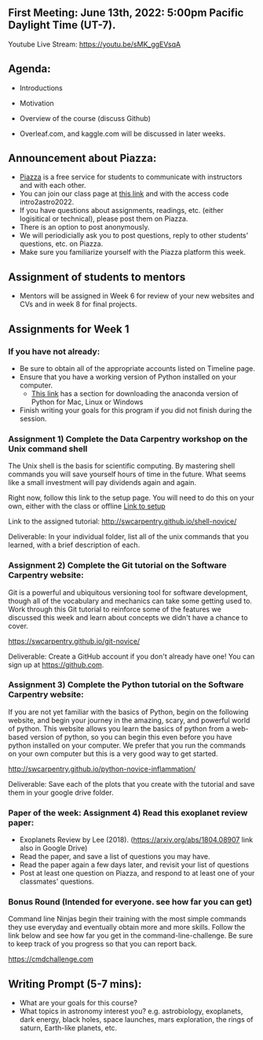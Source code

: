 ## First Meeting: June 13th, 2022: 5:00pm Pacific Daylight Time (UT-7).

Youtube Live Stream: https://youtu.be/sMK_ggEVsqA

## Agenda:
* Introductions
* Motivation
* Overview of the course (discuss Github)

* Overleaf.com, and kaggle.com will be discussed in later weeks.


## Announcement about Piazza:
* [Piazza](https://piazza.com/) is a free service for students to communicate with instructors and with each other.
* You can join our class page at [this link](https://piazza.com/intro_to_astro/summer2022/intro2astro2022) and with the access code intro2astro2022.
* If you have questions about assignments, readings, etc. (either logisitical or technical), please post them on Piazza.
* There is an option to post anonymously.
* We will periodicially ask you to post questions, reply to other students' questions, etc. on Piazza.
* Make sure you familiarize yourself with the Piazza platform this week.


## Assignment of students to mentors

* Mentors will be assigned in Week 6 for review of your new websites and CVs and in week 8 for final projects.


## Assignments for Week 1

### If you have not already:
 * Be sure to obtain all of the appropriate accounts listed on Timeline page.
 * Ensure that you have a working version of Python installed on your computer.
   * [This link](https://carpentries.github.io/workshop-template/#python) has a section for downloading the anaconda version of Python for Mac, Linux or Windows
 * Finish writing your goals for this program if you did not finish during the session.

### Assignment 1) Complete the Data Carpentry workshop on the Unix command shell
The Unix shell is the basis for scientific computing. By mastering shell commands you will save
yourself hours of time in the future. What seems like a small investment will pay dividends again and again.

Right now, follow this link to the setup page. You will need to do this on your own, either with the class or offline
[Link to setup](http://swcarpentry.github.io/shell-novice/setup.html)

Link to the assigned tutorial:
http://swcarpentry.github.io/shell-novice/

Deliverable:
  In your individual folder, list all of the unix commands that you learned, with a brief description of each.

### Assignment 2) Complete the Git tutorial on the Software Carpentry website:

Git is a powerful and ubiquitous versioning tool for software development,
though all of the vocabulary and mechanics can take some getting used to. Work through this Git tutorial to
reinforce some of the features we discussed this week and learn about concepts we didn't have a chance to cover.

https://swcarpentry.github.io/git-novice/

Deliverable:
  Create a GitHub account if you don't already have one! You can sign up at https://github.com.

### Assignment 3) Complete the Python tutorial on the Software Carpentry website:

If you are not yet familiar with the basics of Python, begin on the following website, and begin your
journey in the amazing, scary, and powerful world of python. This website allows you learn the basics
of python from a web-based version of python, so you can begin this even before you have python installed
on your computer. We prefer that you run the commands on your own computer but this is a very good way to
get started.

http://swcarpentry.github.io/python-novice-inflammation/

Deliverable:
   Save each of the plots that you create with the tutorial and save them in your google drive folder.

### Paper of the week: Assignment 4) Read this exoplanet review paper:

* Exoplanets Review by Lee (2018). (https://arxiv.org/abs/1804.08907 link also in Google Drive)
* Read the paper, and save a list of questions you may have.
* Read the paper again a few days later, and revisit your list of questions
* Post at least one question on Piazza, and respond to at least one of your classmates' questions.



### Bonus Round (Intended for everyone. see how far you can get)
Command line Ninjas begin their training with the most simple commands they use everyday and eventually obtain
more and more skills. Follow the link below and see how far you get in the command-line-challenge. Be sure to
keep track of you progress so that you can report back.

https://cmdchallenge.com

## Writing Prompt (5-7 mins):
* What are your goals for this course?
* What topics in astronomy interest you? e.g. astrobiology, exoplanets, dark energy, black holes, space launches, mars exploration, the rings of saturn, Earth-like planets, etc.
